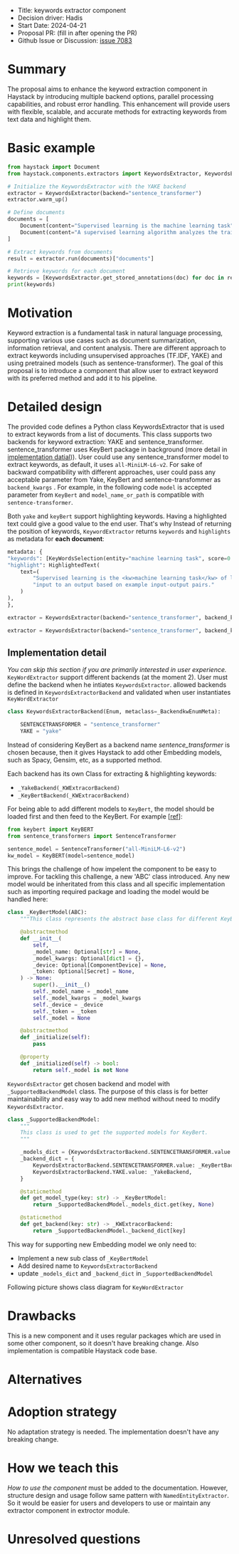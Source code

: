 - Title: keywords extractor component
- Decision driver: Hadis
- Start Date: 2024-04-21
- Proposal PR: (fill in after opening the PR)
- Github Issue or Discussion: [issue 7083](https://github.com/deepset-ai/haystack/issues/7083)

# Summary

The proposal aims to enhance the keyword extraction component in Haystack by introducing multiple backend options, parallel processing capabilities, and robust error handling. This enhancement will provide users with flexible, scalable, and accurate methods for extracting keywords from text data and highlight them.


# Basic example

```python
from haystack import Document
from haystack.components.extractors import KeywordsExtractor, KeywordsExtractorBackend

# Initialize the KeywordsExtractor with the YAKE backend
extractor = KeywordsExtractor(backend="sentence_transformer")
extractor.warm_up()

# Define documents
documents = [
    Document(content="Supervised learning is the machine learning task"),
    Document(content="A supervised learning algorithm analyzes the training data."),
]

# Extract keywords from documents
result = extractor.run(documents)["documents"]

# Retrieve keywords for each document
keywords = [KeywordsExtractor.get_stored_annotations(doc) for doc in result]
print(keywords)
```

# Motivation

Keyword extraction is a fundamental task in natural language processing, supporting various use cases such as document summarization, information retrieval, and content analysis. There are different approach to extract keywords including unsupervised approaches (TF.IDF, YAKE) and using pretrained models (such as sentence-transformer). The goal of this proposal is to introduce a component that allow user to extract keyword with its preferred method and add it to his pipeline.

# Detailed design

The provided code defines a Python class KeywordsExtractor that is used to extract keywords from a list of documents. This class supports two backends for keyword extraction: YAKE and sentence_transformer. sentence_transformer uses KeyBert package in background (more detail in [implementation datial](#implementation-detail))). User could use any sentence_transformer model to extract keywords, as default, it uses `all-MiniLM-L6-v2`.
For sake of backward compatibility with different approaches, user could pass any acceptable parameter from Yake, KeyBert and sentence-transfommer as `backend_kwargs` . For example, in the following code `model` is accepted parameter from `KeyBert` and `model_name_or_path` is compatible with `sentence-transformer`.

Both `yake` and `keyBert` support highlighting keywords. Having a highlighted text could give a good value to the end user. That's why Instead of returning the position of keywords, `KeywordExtractor` returns `keywords` and `highlights` as metadata for **each document**:

````python
metadata: {
"keywords": [KeyWordsSelection(entity="machine learning task", score=0.026288458458349206)],
"highlight": HighlightedText(
    text=(
        "Supervised learning is the <kw>machine learning task</kw> of learning afunction that maps an "
        "input to an output based on example input-output pairs."
    )
),
},
````

```python
extractor = KeywordsExtractor(backend="sentence_transformer", backend_kwargs={"model":"paraphrase-multilingual-MiniLM-L12-v2"})

extractor = KeywordsExtractor(backend="sentence_transformer", backend_kwargs={"model_name_or_path":"paraphrase-multilingual-MiniLM-L12-v2"})
```

## Implementation detail

*You can skip this section if you are primarily interested in user experience.*
`KeyWordExtractor` support different backends (at the moment 2). User must define the backend when he intiates `KeywordsExtractor`. allowed backends is defined in `KeywordsExtractorBackend` and validated when user instantiates `KeyWordExtractor`

```python
class KeywordsExtractorBackend(Enum, metaclass=_BackendkwEnumMeta):

    SENTENCETRANSFORMER = "sentence_transformer"
    YAKE = "yake"

```

Instead of considering KeyBert as a backend name *sentence_transformer* is chosen because, then it gives Haystack to add other Embedding models, such as Spacy, Gensim, etc, as a supported method.

Each backend has its own Class for extracting & highlighting keywords:

- `_YakeBackend(_KWExtracorBackend)`
- `_KeyBertBackend(_KWExtracorBackend)`

For being able to add different models to `KeyBert`, the model should be loaded first and then feed to the KeyBert. For example [[ref](https://github.com/MaartenGr/KeyBERT?tab=readme-ov-file#25-embedding-models)]:

```python
from keybert import KeyBERT
from sentence_transformers import SentenceTransformer

sentence_model = SentenceTransformer("all-MiniLM-L6-v2")
kw_model = KeyBERT(model=sentence_model)
```

This brings the challenge of how impelent the component to be easy to improve. For tackling this challenge, a new 'ABC' class introduced. Any new model would be inheritated from this class and all specific implementation such as importing required package and loading the model would be handled here:

```python
class _KeyBertModel(ABC):
    """This class represents the abstract base class for different KeyBert models."""

    @abstractmethod
    def __init__(
        self,
        _model_name: Optional[str] = None,
        _model_kwargs: Optional[dict] = {},
        _device: Optional[ComponentDevice] = None,
        _token: Optional[Secret] = None,
    ) -> None:
        super().__init__()
        self._model_name = _model_name
        self._model_kwargs = _model_kwargs
        self._device = _device
        self._token = _token
        self._model = None

    @abstractmethod
    def _initialize(self):
        pass

    @property
    def _initialized(self) -> bool:
        return self._model is not None
```

`KeywordsExtractor` get chosen backend and model with `_SupportedBackendModel` class. The purpose of this class is for better maintainability and easy way to add new method without need to modify `KeywordsExtractor`.

```python
class _SupportedBackendModel:
    """
    This class is used to get the supported models for KeyBert.
    """

    _models_dict = {KeywordsExtractorBackend.SENTENCETRANSFORMER.value: _SentenceTransformerModel}
    _backend_dict = {
        KeywordsExtractorBackend.SENTENCETRANSFORMER.value: _KeyBertBackend,
        KeywordsExtractorBackend.YAKE.value: _YakeBackend,
    }

    @staticmethod
    def get_model_type(key: str) -> _KeyBertModel:
        return _SupportedBackendModel._models_dict.get(key, None)

    @staticmethod
    def get_backend(key: str) -> _KWExtracorBackend:
        return _SupportedBackendModel._backend_dict[key]
```

This way for supporting new Embedding model we only need to:

- Implement a new sub class of `_KeyBertModel`
- Add desired name to `KeywordsExtractorBackend`
- update `_models_dict` and `_backend_dict` in `_SupportedBackendModel`

Following picture shows class diagram for `KeyWordExtractor`

# Drawbacks

This is a new component and it uses regular packages which are used in some other component, so it doesn't have breaking change. Also implementation is compatible Haystack code base.

# Alternatives

# Adoption strategy

No adaptation strategy is needed. The implementation doesn't have any breaking change.

# How we teach this

*How to use the component* must be added to the documentation. However, structure design and usage follow same pattern with `NamedEntityExtractor`. So it would be easier for users and developers to use or maintain any extractor component in extroctor module.

# Unresolved questions
